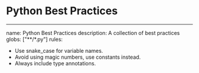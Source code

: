 # Python Best Practices

---

name: Python Best Practices
description: A collection of best practices
globs: ["**/*.py"]
rules:

- Use snake_case for variable names.
- Avoid using magic numbers, use constants instead.
- Always include type annotations.

